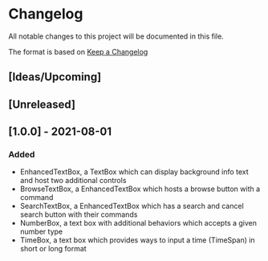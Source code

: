 # Changelog
All notable changes to this project will be documented in this file.

The format is based on [Keep a Changelog](https://keepachangelog.com/en/1.0.0/)

## [Ideas/Upcoming]

## [Unreleased]

## [1.0.0] - 2021-08-01
### Added
* EnhancedTextBox, a TextBox which can display background info text and host two additional controls
* BrowseTextBox, a EnhancedTextBox which hosts a browse button with a command
* SearchTextBox, a EnhancedTextBox which has a search and cancel search button with their commands
* NumberBox, a text box with additional behaviors which accepts a given number type
* TimeBox, a text box which provides ways to input a time (TimeSpan) in short or long format
